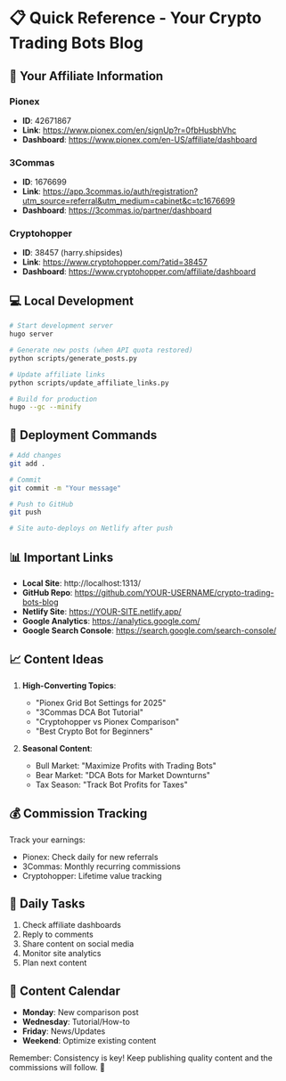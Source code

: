 # 📋 Quick Reference - Your Crypto Trading Bots Blog

## 🔗 Your Affiliate Information

### Pionex
- **ID**: 42671867
- **Link**: https://www.pionex.com/en/signUp?r=0fbHusbhVhc
- **Dashboard**: https://www.pionex.com/en-US/affiliate/dashboard

### 3Commas
- **ID**: 1676699
- **Link**: https://app.3commas.io/auth/registration?utm_source=referral&utm_medium=cabinet&c=tc1676699
- **Dashboard**: https://3commas.io/partner/dashboard

### Cryptohopper
- **ID**: 38457 (harry.shipsides)
- **Link**: https://www.cryptohopper.com/?atid=38457
- **Dashboard**: https://www.cryptohopper.com/affiliate/dashboard

## 💻 Local Development

```bash
# Start development server
hugo server

# Generate new posts (when API quota restored)
python scripts/generate_posts.py

# Update affiliate links
python scripts/update_affiliate_links.py

# Build for production
hugo --gc --minify
```

## 🚀 Deployment Commands

```bash
# Add changes
git add .

# Commit
git commit -m "Your message"

# Push to GitHub
git push

# Site auto-deploys on Netlify after push
```

## 📊 Important Links

- **Local Site**: http://localhost:1313/
- **GitHub Repo**: https://github.com/YOUR-USERNAME/crypto-trading-bots-blog
- **Netlify Site**: https://YOUR-SITE.netlify.app/
- **Google Analytics**: https://analytics.google.com/
- **Google Search Console**: https://search.google.com/search-console/

## 📈 Content Ideas

1. **High-Converting Topics**:
   - "Pionex Grid Bot Settings for 2025"
   - "3Commas DCA Bot Tutorial"
   - "Cryptohopper vs Pionex Comparison"
   - "Best Crypto Bot for Beginners"

2. **Seasonal Content**:
   - Bull Market: "Maximize Profits with Trading Bots"
   - Bear Market: "DCA Bots for Market Downturns"
   - Tax Season: "Track Bot Profits for Taxes"

## 💰 Commission Tracking

Track your earnings:
- Pionex: Check daily for new referrals
- 3Commas: Monthly recurring commissions
- Cryptohopper: Lifetime value tracking

## 🎯 Daily Tasks

1. Check affiliate dashboards
2. Reply to comments
3. Share content on social media
4. Monitor site analytics
5. Plan next content

## 📝 Content Calendar

- **Monday**: New comparison post
- **Wednesday**: Tutorial/How-to
- **Friday**: News/Updates
- **Weekend**: Optimize existing content

Remember: Consistency is key! Keep publishing quality content and the commissions will follow. 🚀 